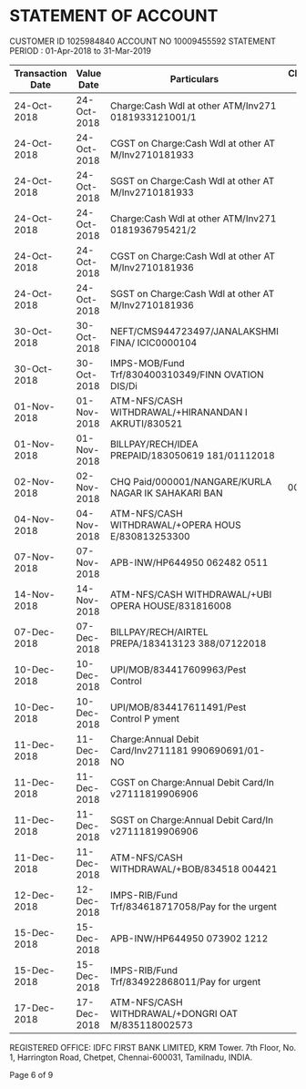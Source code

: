 # STATEMENT OF ACCOUNT

CUSTOMER ID       1025984840
ACCOUNT NO        10009455592
STATEMENT PERIOD : 01-Apr-2018 to 31-Mar-2019

| Transaction Date | Value Date | Particulars | Cheque No. | Debit | Credit | Balance |
|------------------|------------|-------------|------------|-------|--------|---------|
| 24-Oct-2018 | 24-Oct-2018 | Charge:Cash Wdl at other ATM/Inv271 0181933121001/1 | | 20.00 | | 38.54 |
| 24-Oct-2018 | 24-Oct-2018 | CGST on Charge:Cash Wdl at other AT M/Inv2710181933 | | 1.80 | | 36.74 |
| 24-Oct-2018 | 24-Oct-2018 | SGST on Charge:Cash Wdl at other AT M/Inv2710181933 | | 1.80 | | 34.94 |
| 24-Oct-2018 | 24-Oct-2018 | Charge:Cash Wdl at other ATM/Inv271 0181936795421/2 | | 20.00 | | 14.94 |
| 24-Oct-2018 | 24-Oct-2018 | CGST on Charge:Cash Wdl at other AT M/Inv2710181936 | | 1.80 | | 13.14 |
| 24-Oct-2018 | 24-Oct-2018 | SGST on Charge:Cash Wdl at other AT M/Inv2710181936 | | 1.80 | | 11.34 |
| 30-Oct-2018 | 30-Oct-2018 | NEFT/CMS944723497/JANALAKSHMI FINA/ ICIC0000104 | | | 47,896.00 | 47,907.34 |
| 30-Oct-2018 | 30-Oct-2018 | IMPS-MOB/Fund Trf/830400310349/FINN OVATION DIS/Di | | | 7,198.00 | 55,105.34 |
| 01-Nov-2018 | 01-Nov-2018 | ATM-NFS/CASH WITHDRAWAL/+HIRANANDAN I AKRUTI/830521 | | 7,000.00 | | 48,105.34 |
| 01-Nov-2018 | 01-Nov-2018 | BILLPAY/RECH/IDEA PREPAID/183050619 181/01112018 | | 179.00 | | 47,926.34 |
| 02-Nov-2018 | 02-Nov-2018 | CHQ Paid/000001/NANGARE/KURLA NAGAR IK SAHAKARI BAN | 000001 | 47,800.00 | | 126.34 |
| 04-Nov-2018 | 04-Nov-2018 | ATM-NFS/CASH WITHDRAWAL/+OPERA HOUS E/830813253300 | | 100.00 | | 26.34 |
| 07-Nov-2018 | 07-Nov-2018 | APB-INW/HP644950 062482 0511 | | | 408.90 | 435.24 |
| 14-Nov-2018 | 14-Nov-2018 | ATM-NFS/CASH WITHDRAWAL/+UBI OPERA HOUSE/831816008 | | 400.00 | | 35.24 |
| 07-Dec-2018 | 07-Dec-2018 | BILLPAY/RECH/AIRTEL PREPA/183413123 388/07122018 | | 10.00 | | 25.24 |
| 10-Dec-2018 | 10-Dec-2018 | UPI/MOB/834417609963/Pest Control | | | 1,000.00 | 1,025.24 |
| 10-Dec-2018 | 10-Dec-2018 | UPI/MOB/834417611491/Pest Control P yment | | | 3,180.00 | 4,205.24 |
| 11-Dec-2018 | 11-Dec-2018 | Charge:Annual Debit Card/Inv2711181 990690691/01-NO | | 100.00 | | 4,105.24 |
| 11-Dec-2018 | 11-Dec-2018 | CGST on Charge:Annual Debit Card/In v27111819906906 | | 9.00 | | 4,096.24 |
| 11-Dec-2018 | 11-Dec-2018 | SGST on Charge:Annual Debit Card/In v27111819906906 | | 9.00 | | 4,087.24 |
| 11-Dec-2018 | 11-Dec-2018 | ATM-NFS/CASH WITHDRAWAL/+BOB/834518 004421 | | 1,000.00 | | 3,087.24 |
| 12-Dec-2018 | 12-Dec-2018 | IMPS-RIB/Fund Trf/834618717058/Pay for the urgent | | 2,000.00 | | 1,087.24 |
| 15-Dec-2018 | 15-Dec-2018 | APB-INW/HP644950 073902 1212 | | | 281.93 | 1,369.17 |
| 15-Dec-2018 | 15-Dec-2018 | IMPS-RIB/Fund Trf/834922868011/Pay for urgent | | 1,000.00 | | 369.17 |
| 17-Dec-2018 | 17-Dec-2018 | ATM-NFS/CASH WITHDRAWAL/+DONGRI OAT M/835118002573 | | 200.00 | | 169.17 |

REGISTERED OFFICE: IDFC FIRST BANK LIMITED, KRM Tower. 7th Floor, No. 1, Harrington Road, Chetpet, Chennai-600031, Tamilnadu, INDIA.

Page 6 of 9